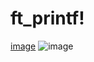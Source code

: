 # ft_printf!
[image](https://user-images.githubusercontent.com/62228465/124280911-9712e880-db1f-11eb-940c-b3318f61d174.png)
![image](https://user-images.githubusercontent.com/62228465/124282163-e574b700-db20-11eb-8e1a-8b6a6f73de2a.png)
